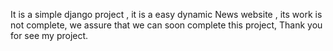 It is a simple django project ,
it is a easy dynamic News website ,
its work is not complete,
we assure that we can soon complete this project,
Thank you for see my project.

